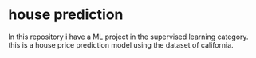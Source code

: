 # house prediction
In this repository i have a ML project in the supervised learning category. this is a house price prediction model using the dataset of california.
